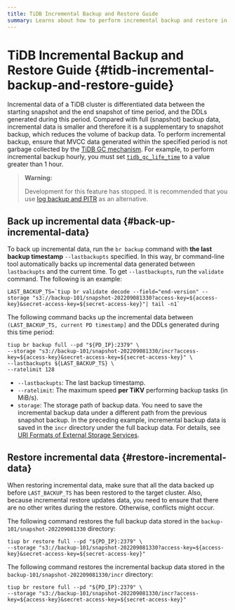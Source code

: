 ```yaml
---
title: TiDB Incremental Backup and Restore Guide
summary: Learns about how to perform incremental backup and restore in TiDB.
---
```


# TiDB Incremental Backup and Restore Guide {#tidb-incremental-backup-and-restore-guide}

Incremental data of a TiDB cluster is differentiated data between the starting snapshot and the end snapshot of time period, and the DDLs generated during this period. Compared with full (snapshot) backup data, incremental data is smaller and therefore it is a supplementary to snapshot backup, which reduces the volume of backup data. To perform incremental backup, ensure that MVCC data generated within the specified period is not garbage collected by the [TiDB GC mechanism](/garbage-collection-overview.md). For example, to perform incremental backup hourly, you must set [`tidb_gc_life_time`](/system-variables.md#tidb_gc_life_time-new-in-v50) to a value greater than 1 hour.

> **Warning:**
>
> Development for this feature has stopped. It is recommended that you use [log backup and PITR](/br/br-pitr-guide.md) as an alternative.

## Back up incremental data {#back-up-incremental-data}

To back up incremental data, run the `br backup` command with **the last backup timestamp** `--lastbackupts` specified. In this way, br command-line tool automatically backs up incremental data generated between `lastbackupts` and the current time. To get `--lastbackupts`, run the `validate` command. The following is an example:

```shell
LAST_BACKUP_TS=`tiup br validate decode --field="end-version" --storage "s3://backup-101/snapshot-202209081330?access-key=${access-key}&secret-access-key=${secret-access-key}"| tail -n1`
```

The following command backs up the incremental data between `(LAST_BACKUP_TS, current PD timestamp]` and the DDLs generated during this time period:

```shell
tiup br backup full --pd "${PD_IP}:2379" \
--storage "s3://backup-101/snapshot-202209081330/incr?access-key=${access-key}&secret-access-key=${secret-access-key}" \
--lastbackupts ${LAST_BACKUP_TS} \
--ratelimit 128
```

-   `--lastbackupts`: The last backup timestamp.
-   `--ratelimit`: The maximum speed **per TiKV** performing backup tasks (in MiB/s).
-   `storage`: The storage path of backup data. You need to save the incremental backup data under a different path from the previous snapshot backup. In the preceding example, incremental backup data is saved in the `incr` directory under the full backup data. For details, see [URI Formats of External Storage Services](/external-storage-uri.md).

## Restore incremental data {#restore-incremental-data}

When restoring incremental data, make sure that all the data backed up before `LAST_BACKUP_TS` has been restored to the target cluster. Also, because incremental restore updates data, you need to ensure that there are no other writes during the restore. Otherwise, conflicts might occur.

The following command restores the full backup data stored in the `backup-101/snapshot-202209081330` directory:

```shell
tiup br restore full --pd "${PD_IP}:2379" \
--storage "s3://backup-101/snapshot-202209081330?access-key=${access-key}&secret-access-key=${secret-access-key}"
```

The following command restores the incremental backup data stored in the `backup-101/snapshot-202209081330/incr` directory:

```shell
tiup br restore full --pd "${PD_IP}:2379" \
--storage "s3://backup-101/snapshot-202209081330/incr?access-key=${access-key}&secret-access-key=${secret-access-key}"
```
